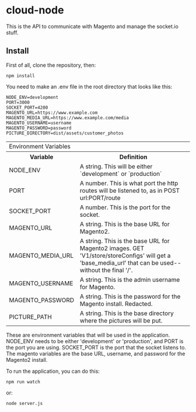 # cloud-node

This is the API to communicate with Magento and manage the socket.io stuff.

## Install
First of all, clone the repository, then:
```
npm install
```
You need to make an .env file in the root directory that looks like this:
```
NODE_ENV=development
PORT=3000
SOCKET_PORT=4200
MAGENTO_URL=https://www.example.com
MAGENTO_MEDIA_URL=https://www.example.com/media
MAGENTO_USERNAME=username
MAGENTO_PASSWORD=password
PICTURE_DIRECTORY=dist/assets/customer_photos
```
<table>
  <tbody>
    <tr>
      <td colspan="2">Environment Variables</td>
    <tr>
      <th align="center">Variable</th>
      <th align="center">Definition</th>
    </tr>
    <tr>
      <td align="left">
			  NODE_ENV	
      </td>
      <td align="left">
				A string. This will be either `development` or `production`
      </td>
		</tr>
		<tr>
      <td align="left">
			  PORT	
      </td>
      <td align="left">
				A number. This is what port the http routes will be listened to, as in POST url:PORT/route
      </td>
		</tr>
		<tr>
      <td align="left">
				SOCKET_PORT
      </td>
      <td align="left">
				A number. This is the port for the socket.
      </td>
		</tr>
		<tr>
      <td align="left">
        MAGENTO_URL
      </td>
      <td align="left">
				A string. This is the base URL for Magento2.
      </td>
		</tr>
		<tr>
      <td align="left">
        MAGENTO_MEDIA_URL
      </td>
      <td align="left">
				A string. This is the base URL for Magento2 images.  GET 'V1/store/storeConfigs' will get a 'base_media_url' that can be used--without the final '/'.
      </td>
		</tr>
		<tr>
      <td align="left">
        MAGENTO_USERNAME
      </td>
      <td align="left">
				A string. This is the admin username for Magento.
      </td>
		</tr>
		<tr>
      <td align="left">
        MAGENTO_PASSWORD
      </td>
      <td align="left">
				A string. This is the password for the Magento install.  Redacted.
      </td>
		</tr>
		<tr>
      <td align="left">
				PICTURE_PATH
      </td>
      <td align="left">
				A string.  This is the base directory where the pictures will be put.
      </td>
		</tr>
  </tbody>
</table>

These are environment variables that will be used in the application.  NODE_ENV needs to be either 'development' or 'production', and PORT is the port you are using. SOCKET_PORT is the port that the socket listens to.  The magento variables are the base URL, username, and password for the Magento2 install.

To run the application, you can do this:
```
npm run watch
```
or:
```
node server.js
```
